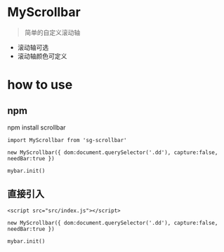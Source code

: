 # MyScrollbar

> 简单的自定义滚动轴
* 滚动轴可选
* 滚动轴颜色可定义


# how to use

## npm
npm install scrollbar

`import MyScrollbar from 'sg-scrollbar'`

`new MyScrollbar({
    dom:document.querySelector('.dd'),
    capture:false,
    needBar:true
})
`

`mybar.init()
`
## 直接引入
`<script src="src/index.js"></script>`

`new MyScrollbar({
    dom:document.querySelector('.dd'),
    capture:false,
    needBar:true
})
`

`mybar.init()
`